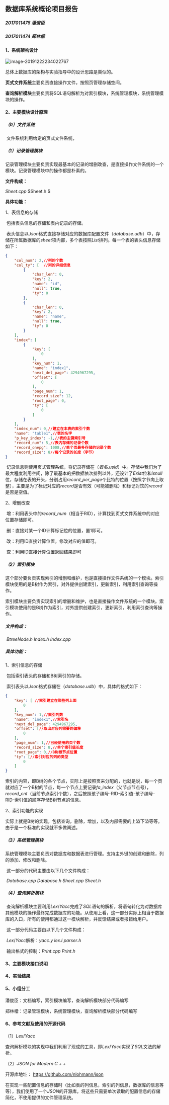 ## 数据库系统概论项目报告

##### 2017011475 潘俊臣

##### 2017011474 郑林楷



#### 1、系统架构设计

![image-20191222234022767](C:\Users\Administrator\AppData\Roaming\Typora\typora-user-images\image-20191222234022767.png)

总体上数据库的架构与实验指导中的设计思路是类似的。

**页式文件系统**主要负责直接操作文件，按照页管理存储空间。

**查询解析模块**主要负责将SQL语句解析为对索引模块，系统管理模块，系统管理模块的操作。

#### 2、主要模块设计原理

##### （0）文件系统

​		文件系统利用给定的页式文件系统，

##### （1）记录管理模块

​		记录管理模块主要负责实现最基本的记录的增删改查，是直接操作文件系统的一个模块。记录管理模块中的操作都是朴素的。

**文件构成：**

$Sheet.cpp$ $Sheet.h $

**具体功能：**

1、表信息的存储

​		包括表头信息的存储和表内记录的存储。

​		表头信息以$Json$格式直接存储对应的数据库配置文件（$database.udb$）中，存储在所属数据库的$sheet$项内部，多个表按照$List$排列。每一个表的表头信息存储如下：

```json
{
    "col_num": 2,//列的个数
    "col_ty": [  //列的详细信息
        {
            "char_len": 0,
            "key": 2,
            "name": "id",
            "null": true,
            "ty": 0
        },
        {
            "char_len": 0,
            "key": 2,
            "name": "name",
            "null": true,
            "ty": 0
        }
    ],
    "index": [
        {
            "key": [
                0
            ],
            "key_num": 1,
            "name": "index1",
            "next_del_page": 4294967295,
            "offset": [
                0
            ],
            "page_num": 1,
            "record_size": 12,
            "root_page": 0,
            "ty": [
                0
            ]
        }
    ],
    "index_num": 0,//建立在本表的索引个数
    "name": "table1",//表的名字
    "p_key_index": -1,//表的主键索引号
    "record_num": 5,//表内存储的记录个数
    "record_onepg": 1008,//单个页最多存储的记录个数
    "record_size": 8//每个记录的长度（字节）
}
```

​		记录信息则使用页式管理系统，将记录存储在（$表名.usid$）中。存储中我们为了最大程度利用空间，除了最基本的把数据依次排列以外，还设计了$Exist$位和$isnull$位，存储在表的开头，分别占用$record\_per\_page$个比特的位置（按照字节向上取整），主要是为了标记对应的$record$是否有效（可能被删除）和标记对饮的$record$是否是空值。

2、增删改查

​		增：利用表头中的$record\_num$（相当于RID），计算找到页式文件系统中的对应位置存储即可。

​		删：直接对某一个ID计算标记位的位置，置1即可。

​		改：利用ID直接计算位置，修改对应的值即可。

​		查：利用ID直接计算位置返回结果即可

##### （2）索引模块

​	这个部分要负责实现索引的增删和维护，也是直接操作文件系统的一个模块。索引模块使用的是B树作为索引，对外提供创建索引，更新索引，利用索引查询等操作。

​		索引模块主要负责实现索引的增删和维护，也是直接操作文件系统的一个模块。索引模块使用的是B树作为索引，对外提供创建索引，更新索引，利用索引查询等操作。

##### 文件构成：

​		$BtreeNode.h$ $Index.h$ $Index.cpp$

##### 具体功能：

1、索引信息的存储

​		包括索引表头的存储和B树索引的存储。

​		索引表头以$Json$格式存储在（$database.udb$）中，具体的格式如下：

```json
{
    "key": [ //索引建立在那些列上面
        0
    ],
    "key_num": 1,//索引列数
    "name": "index1",//索引名
    "next_del_page": 4294967295,
    "offset": [//取出对应列需要的偏移
        0
    ],
    "page_num": 1,//已经使用的页个数
    "record_size": 8,//单个索引值长度
    "root_page": 0,//B树根节点位置
    "ty": [//索引对应的列的类型
        0
    ]
}
```

​		索引的内容，即B树的各个节点，实际上是按照页来分配的，也就是说，每一个页就对应了一个B树的节点，每一个节点上要记录$fa\_index$（父节点节点号），$record\_cnt$（当前节点索引个数），之后按照孩子编号-RID-索引值-孩子编号-RID-索引值的顺序存储B树节点的信息。

2、索引功能的实现

​		实际上就是B树的实现，包括查询，删除，增加，以及内部需要的上溢下溢等等。由于是一个标准的实现就不多做阐述。

##### （3）系统管理模块

​		系统管理模块主要负责对数据库和数据表进行管理。支持主外键的创建和删除，列的添加、修改和删除。

​		这一部分的代码主要由以下几个文件构成：

​		$Database.cpp$ $Database.h$ $Sheet.cpp$ $Sheet.h$

##### （4）查询解析模块

​		查询解析模块主要利用$Lex/Yacc$完成了$SQL$语句的解析，将语句转化为对数据库其他模块的操作最终完成数据库的功能。从使用上看，这一部分实际上相当于数据库的入口，所有的使用都通过这一模块解析，并反馈结果或者报错给用户。

​		这一部分代码主要由以下几个文件构成：

​		$Lex/Yacc$解析：$yacc.y$ $lex.l$ $parser.h$

​		输出格式的控制：$Print.cpp$ $Print.h$

#### 3、主要模块接口说明



#### 4、实验结果

#### 5、小组分工

潘俊臣：文档编写，索引模块编写，查询解析模块部分代码编写

郑林楷：记录管理模块，系统管理模块，查询解析模块部分代码编写

#### 6、参考文献及使用的开源代码

（1）$Lex/Yacc$

查询解析模块的实现中我们利用了现成的工具，即$Lex/Yacc$实现了$SQL$文法的解析。

（2）$JSON\ for\ Modern\ C++$

开源库地址： https://github.com/nlohmann/json

在实现一些配置信息的存储时（比如表的列信息，索引的列信息，数据库的信息等等），我们使用了一个$JSON$的开源库。将这些只需要单次读取的配置信息的存储简化，不使用提供的文件管理系统。